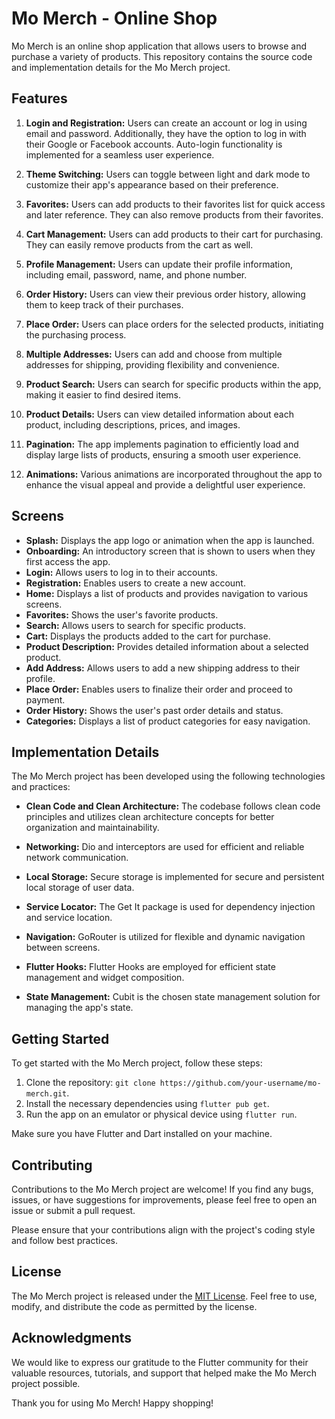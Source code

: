 # Mo Merch - Online Shop

Mo Merch is an online shop application that allows users to browse and purchase a variety of products. This repository contains the source code and implementation details for the Mo Merch project.

## Features

1. **Login and Registration:** Users can create an account or log in using email and password. Additionally, they have the option to log in with their Google or Facebook accounts. Auto-login functionality is implemented for a seamless user experience.

2. **Theme Switching:** Users can toggle between light and dark mode to customize their app's appearance based on their preference.

3. **Favorites:** Users can add products to their favorites list for quick access and later reference. They can also remove products from their favorites.

4. **Cart Management:** Users can add products to their cart for purchasing. They can easily remove products from the cart as well.

5. **Profile Management:** Users can update their profile information, including email, password, name, and phone number.

6. **Order History:** Users can view their previous order history, allowing them to keep track of their purchases.

7. **Place Order:** Users can place orders for the selected products, initiating the purchasing process.

8. **Multiple Addresses:** Users can add and choose from multiple addresses for shipping, providing flexibility and convenience.

9. **Product Search:** Users can search for specific products within the app, making it easier to find desired items.

10. **Product Details:** Users can view detailed information about each product, including descriptions, prices, and images.

11. **Pagination:** The app implements pagination to efficiently load and display large lists of products, ensuring a smooth user experience.

12. **Animations:** Various animations are incorporated throughout the app to enhance the visual appeal and provide a delightful user experience.

## Screens

- **Splash:** Displays the app logo or animation when the app is launched.
- **Onboarding:** An introductory screen that is shown to users when they first access the app.
- **Login:** Allows users to log in to their accounts.
- **Registration:** Enables users to create a new account.
- **Home:** Displays a list of products and provides navigation to various screens.
- **Favorites:** Shows the user's favorite products.
- **Search:** Allows users to search for specific products.
- **Cart:** Displays the products added to the cart for purchase.
- **Product Description:** Provides detailed information about a selected product.
- **Add Address:** Allows users to add a new shipping address to their profile.
- **Place Order:** Enables users to finalize their order and proceed to payment.
- **Order History:** Shows the user's past order details and status.
- **Categories:** Displays a list of product categories for easy navigation.

## Implementation Details

The Mo Merch project has been developed using the following technologies and practices:

- **Clean Code and Clean Architecture:** The codebase follows clean code principles and utilizes clean architecture concepts for better organization and maintainability.

- **Networking:** Dio and interceptors are used for efficient and reliable network communication.

- **Local Storage:** Secure storage is implemented for secure and persistent local storage of user data.

- **Service Locator:** The Get It package is used for dependency injection and service location.

- **Navigation:** GoRouter is utilized for flexible and dynamic navigation between screens.

- **Flutter Hooks:** Flutter Hooks are employed for efficient state management and widget composition.

- **State Management:** Cubit is the chosen state management solution for managing the app's state.

## Getting Started

To get started with the Mo Merch project, follow these steps:

1. Clone the repository: `git clone https://github.com/your-username/mo-merch.git`.
2. Install the necessary dependencies using `flutter pub get`.
3. Run the app on an emulator or physical device using `flutter run`.

Make sure you have Flutter and Dart installed on your machine.

## Contributing

Contributions to the Mo Merch project are welcome! If you find any bugs, issues, or have suggestions for improvements, please feel free to open an issue or submit a pull request.

Please ensure that your contributions align with the project's coding style and follow best practices.

## License

The Mo Merch project is released under the [MIT License](LICENSE.md). Feel free to use, modify, and distribute the code as permitted by the license.

## Acknowledgments

We would like to express our gratitude to the Flutter community for their valuable resources, tutorials, and support that helped make the Mo Merch project possible.

Thank you for using Mo Merch! Happy shopping!
